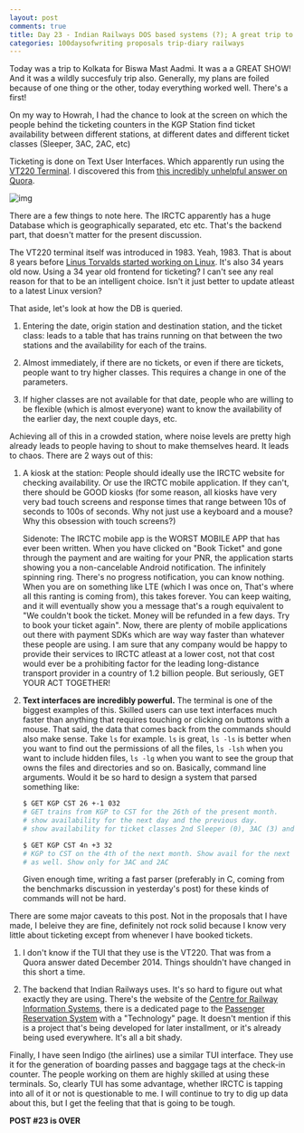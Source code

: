 ```yaml
---
layout: post
comments: true
title: Day 23 - Indian Railways DOS based systems (?); A great trip to Calcutta
categories: 100daysofwriting proposals trip-diary railways
---
```


Today was a trip to Kolkata for Biswa Mast Aadmi. It was a a GREAT SHOW! And it
was a wildly succesfuly trip also. Generally, my plans are foiled because of one
thing or the other, today everything worked well. There's a first!

On my way to Howrah, I had the chance to look at the screen on which the people
behind the ticketing counters in the KGP Station find ticket availability
between different stations, at different dates and different ticket classes
(Sleeper, 3AC, 2AC, etc)

Ticketing is done on Text User Interfaces. Which apparently run using the [VT220
Terminal](https://en.wikipedia.org/wiki/VT220). I discovered this from [this
incredibly unhelpful answer on
Quora](https://www.quora.com/Why-doesnt-Indian-Railways-upgrade-its-PRS-reservation-software-infrastructure-from-MS-DOS-like-terminals-to-any-contemporary-platform).

![img](/blog/public/img/day-23-1.png)

There are a few things to note here. The IRCTC apparently has a huge Database
which is geographically separated, etc etc. That's the backend part, that
doesn't matter for the present discussion.

The VT220 terminal itself was introduced in 1983. Yeah, 1983. That is about 8
years before [Linus Torvalds started working on
Linux](http://web.archive.org/web/20100104211620/http://www.linux.org/people/linus_post.html).
It's also 34 years old now. Using a 34 year old frontend for ticketing? I can't
see any real reason for that to be an intelligent choice. Isn't it just better
to update atleast to a latest Linux version?

That aside, let's look at how the DB is queried. 

1. Entering the date, origin
station and destination station, and the ticket class: leads to a table that has trains running on that
between the two stations and the availability for each of the trains.

2. Almost immediately, if there are no tickets, or even if there are tickets,
   people want to try higher classes. This requires a change in one of the
   parameters.

3. If higher classes are not available for that date, people who are willing to
   be flexible (which is almost everyone) want to know the availability of the
   earlier day, the next couple days, etc.

Achieving all of this in a crowded station, where noise levels are pretty high
already leads to people having to shout to make themselves heard. It leads to
chaos. There are 2 ways out of this:

1. A kiosk at the station: People should ideally use the IRCTC website for
   checking availability. Or use the IRCTC mobile application. If they can't,
   there should be GOOD kiosks (for some reason, all kiosks have very very bad
   touch screens and response times that range between 10s of seconds to 100s of
   seconds. Why not just use a keyboard and a mouse? Why this obsession with
   touch screens?)
   
   Sidenote:
   The IRCTC mobile
   app is the WORST MOBILE APP that has ever been written. When you have clicked
   on "Book Ticket" and gone through the payment and are waiting for your PNR,
   the application starts showing you a non-cancelable Android notification. The
   infinitely spinning ring. There's no progress notification, you can know
   nothing. When you are on something like LTE (which I was once on, That's
   where all this ranting is coming from), this takes forever. You can keep
   waiting, and it will eventually show you a message that's a rough equivalent
   to "We couldn't book the ticket. Money will be refunded in a few days. Try to
   book your ticket again". Now, there are plenty of mobile applications out
   there with payment SDKs which are way way faster than whatever these people
   are using. I am sure that any company would be happy to provide their
   services to IRCTC atleast at a lower cost, not that cost would ever be a
   prohibiting factor for the leading long-distance transport provider in a
   country of 1.2 billion people. But seriously, GET YOUR ACT TOGETHER!

2. **Text interfaces are incredibly powerful.** The terminal is one of the biggest
   examples of this. Skilled users can use text interfaces much faster than
   anything that requires touching or clicking on buttons with a mouse. That
   said, the data that comes back from the commands should also make sense. Take
   `ls` for example. `ls` is great, `ls -ls` is better when you want to find out
   the permissions of all the files, `ls -lsh` when you want to include hidden
   files, `ls -lg` when you want to see the group that owns the files and
   directories and so on. Basically, command line arguments. Would it be so hard
   to design a system that parsed something like:

   ```sh
   $ GET KGP CST 26 +-1 032
   # GET trains from KGP to CST for the 26th of the present month.
   # show availability for the next day and the previous day.
   # show availability for ticket classes 2nd Sleeper (0), 3AC (3) and 2AC (2)

   $ GET KGP CST 4n +3 32
   # KGP to CST on the 4th of the next month. Show avail for the next three days
   # as well. Show only for 3AC and 2AC
   ```

   Given enough time, writing a fast parser (preferably in C, coming from the
   benchmarks discussion in yesterday's post) for these kinds of commands will
   not be hard.

There are some major caveats to this post. Not in the proposals that I have
made, I beleive they are fine, definitely not rock solid because I know very
little about ticketing except from whenever I have booked tickets.

1. I don't know if the TUI that they use is the VT220. That was from a Quora
   answer dated December 2014. Things shouldn't have changed in this short a
   time.

2. The backend that Indian Railways uses. It's so hard to figure out what
   exactly they are using. There's the website of the [Centre for Railway
   Information Systems](http://cris.org.in/CRIS/Home/Home), there is a dedicated
   page to the [Passenger Reservation
   System](http://cris.org.in/CRIS/Projects/PRS) with a "Technology" page. It
   doesn't mention if this is a project that's being developed for later
   installment, or it's already being used everywhere. It's all a bit shady.

Finally, I have seen Indigo (the airlines) use a similar TUI interface. They use
it for the generation of boarding passes and baggage tags at the check-in
counter. The people working on them are highly skilled at using these terminals.
So, clearly TUI has some advantage, whether IRCTC is tapping into all of it or
not is questionable to me. I will continue to try to dig up data about this, but
I get the feeling that that is going to be tough.

**POST #23 is OVER**
